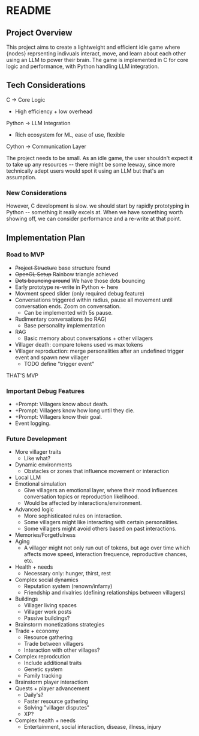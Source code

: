 # README
## Project Overview

This project aims to create a lightweight and efficient idle game where {nodes} reprsenting indivuals interact, move, and learn about each other using an LLM to power their brain. The game is implemented in C for core logic and performance, with Python handling LLM integration.

## Tech Considerations
C -> Core Logic
- High efficiency + low overhead

Python -> LLM Integration
- Rich ecosystem for ML, ease of use, flexible

Cython -> Communication Layer

The project needs to be small. As an idle game, the user shouldn't expect it to take up any resources -- there might be some leeway, since more technically adept users would spot it using an LLM but that's an assumption.

### New Considerations
However, C development is slow. we should start by rapidly prototyping in Python -- something it really excels at. When we have something worth showing off, we can consider performance and a re-write at that point.

## Implementation Plan
### Road to MVP
- ~~Project Structure~~ base structure found
- ~~OpenGL Setup~~ Rainbow triangle achieved
- ~~Dots bouncing around~~ We have those dots bouncing
- Early prototype re-write in Python <- here
- Movment speed slider (only required debug feature)
- Conversations triggered within radius, pause all movement until conversation ends. Zoom on conversation.
  - Can be implemented with 5s pause.
- Rudimentary conversations (no RAG)
  - Base personality implementation
- RAG
  - Basic memory about conversations + other villagers
- Villager death: compare tokens used vs max tokens
- Villager reproduction: merge personalities after an undefined trigger event and spawn new villager
  - TODO define "trigger event"

THAT'S MVP

### Important Debug Features
- +Prompt: Villagers know about death.
- +Prompt: Villagers know how long until they die.
- +Prompt: Villagers know their goal.
- Event logging.

### Future Development
- More villager traits
  - Like what?
- Dynamic environments
  - Obstacles or zones that influence movement or interaction
- Local LLM
- Emotional simulation
  - Give villagers an emotional layer, where their mood influences conversation topics or reproduction likelihood.
  - Would be affected by interactions/environment.
- Advanced logic
  - More sophisticated rules on interaction.
  - Some villagers might like interacting with certain personalities.
  - Some villagers might avoid others based on past interactions.
- Memories/Forgetfulness
- Aging
  - A villager might not only run out of tokens, but age over time which affects move speed, interaction frequence, reproductive chances, etc.
- Health + needs
  - Necessary only: hunger, thirst, rest
- Complex social dynamics
  - Reputation system (renown/infamy)
  - Friendship and rivalries (defining relationships between villagers)
- Buildings
  - Villager living spaces
  - Villager work posts
  - Passive buildings?
- Brainstorm monetizations strategies
- Trade + economy
  - Resource gathering
  - Trade between villagers
  - Interaction with other villages?
- Complex reprodcution
  - Include additional traits
  - Genetic system
  - Family tracking
- Brainstorm player interactiom
- Quests + player advancement
  - Daily's?
  - Faster resource gathering
  - Solving "villager disputes"
  - XP?
- Complex health + needs
  - Entertainment, social interaction, disease, illness, injury

